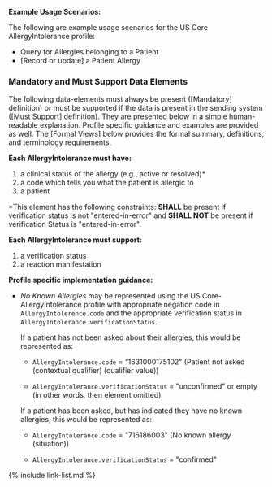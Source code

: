 
**Example Usage Scenarios:**

The following are example usage scenarios for the US Core AllergyIntolerance
 profile:

-   Query for Allergies belonging to a Patient
-   [Record or update]  a Patient Allergy

### Mandatory and Must Support Data Elements

The following data-elements must always be present ([Mandatory] definition) or must be supported if the data is present in the sending system ([Must Support] definition). They are presented below in a simple human-readable explanation.  Profile specific guidance and examples are provided as well.  The [Formal Views] below provides the  formal summary, definitions, and  terminology requirements.

**Each AllergyIntolerance must have:**

1.  a clinical status of the allergy (e.g., active or resolved)*
1.  a code which tells you what the patient is allergic to
1.  a patient

\*This element has the following constraints: **SHALL** be present if verification status is not "entered-in-error" and **SHALL NOT** be present if verification Status is "entered-in-error".

**Each AllergyIntolerance must support:**

1. a verification status
1. a reaction manifestation

**Profile specific implementation guidance:**

* *No Known Allergies* may be represented using the US Core-AllergyIntolerance profile with appropriate negation code in `AllergyIntolerence.code` and the appropriate verification status in `AllergyIntolerance.verificationStatus`.

  If a patient has not been asked about their allergies, this would be represented as:

    * `AllergyIntolerance.code` = “1631000175102" (Patient not asked (contextual qualifier) (qualifier value))

    * `AllergyIntolerance.verificationStatus` = "unconfirmed" or empty (in other words, then element omitted)

  If a patient has been asked, but has indicated they have no known allergies, this would be represented as:

  * `AllergyIntolerance.code` = "716186003" (No known allergy (situation))

  * `AllergyIntolerance.verificationStatus` = "confirmed"

{% include link-list.md %}
